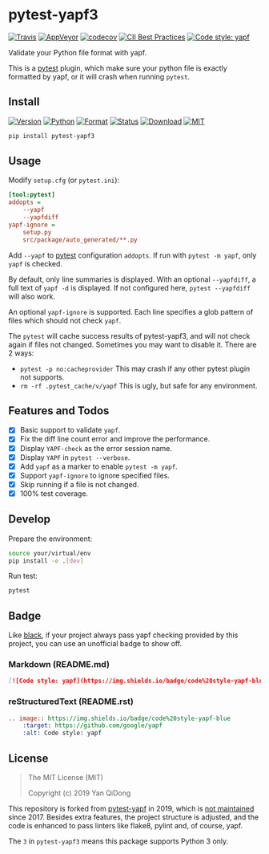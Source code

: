 # pytest-yapf3

[![Travis](https://travis-ci.org/yanqd0/pytest-yapf3.svg?branch=master)](https://travis-ci.org/yanqd0/pytest-yapf3)
[![AppVeyor](https://ci.appveyor.com/api/projects/status/umf6393qo2y7afog/branch/master?svg=true)](https://ci.appveyor.com/project/yanqd0/pytest-yapf3/branch/master)
[![codecov](https://codecov.io/gh/yanqd0/pytest-yapf3/branch/master/graph/badge.svg)](https://codecov.io/gh/yanqd0/pytest-yapf3)
[![CII Best Practices](https://bestpractices.coreinfrastructure.org/projects/3446/badge)](https://bestpractices.coreinfrastructure.org/projects/3446)
[![Code style: yapf](https://img.shields.io/badge/code%20style-yapf-blue)](https://github.com/google/yapf)

Validate your Python file format with yapf.

This is a [pytest] plugin, which make sure your python file is exactly formatted by yapf,
or it will crash when running `pytest`.

[pytest]:https://pytest.org/

## Install

[![Version](https://img.shields.io/pypi/v/pytest-yapf3)](https://pypi.org/project/pytest-yapf3/)
[![Python](https://img.shields.io/pypi/pyversions/pytest-yapf3)](https://pypi.org/project/pytest-yapf3/)
[![Format](https://img.shields.io/pypi/format/pytest-yapf3)](https://pypi.org/project/pytest-yapf3/)
[![Status](https://img.shields.io/pypi/status/pytest-yapf3)](https://pypi.org/classifiers/)
[![Download](https://img.shields.io/pypi/dm/pytest-yapf3)](https://pypi.org/project/pytest-yapf3/)
[![MIT](https://img.shields.io/pypi/l/pytest-yapf3)](https://github.com/yanqd0/pytest-yapf3/blob/master/LICENSE)

```sh
pip install pytest-yapf3
```

## Usage

Modify `setup.cfg` (or `pytest.ini`):

```ini
[tool:pytest]
addopts =
    --yapf
    --yapfdiff
yapf-ignore =
    setup.py
    src/package/auto_generated/**.py
```

Add `--yapf` to [pytest] configuration `addopts`.
If run with `pytest -m yapf`, only `yapf` is checked.

By default, only line summaries is displayed.
With an optional `--yapfdiff`, a full text of `yapf -d` is displayed.
If not configured here, `pytest --yapfdiff` will also work.

An optional `yapf-ignore` is supported.
Each line specifies a glob pattern of files which should not check `yapf`.

The `pytest` will cache success results of pytest-yapf3, and will not check again if files not changed.
Sometimes you may want to disable it.
There are 2 ways:

- `pytest -p no:cacheprovider`
    This may crash if any other pytest plugin not supports.
- `rm -rf .pytest_cache/v/yapf`
    This is ugly, but safe for any environment.

## Features and Todos

- [x] Basic support to validate `yapf`.
- [x] Fix the diff line count error and improve the performance.
- [x] Display `YAPF-check` as the error session name.
- [x] Display `YAPF` in `pytest --verbose`.
- [x] Add `yapf` as a marker to enable `pytest -m yapf`.
- [x] Support `yapf-ignore` to ignore specified files.
- [x] Skip running if a file is not changed.
- [x] 100% test coverage.

## Develop

Prepare the environment:

```sh
source your/virtual/env
pip install -e .[dev]
```

Run test:

```sh
pytest
```

## Badge

Like [black], if your project always pass yapf checking provided by this project,
you can use an unofficial badge to show off.

[black]:https://github.com/psf/black#show-your-style

### Markdown (README.md)

```markdown
[![Code style: yapf](https://img.shields.io/badge/code%20style-yapf-blue)](https://github.com/google/yapf)
```

### reStructuredText (README.rst)

```rst
.. image:: https://img.shields.io/badge/code%20style-yapf-blue
    :target: https://github.com/google/yapf
    :alt: Code style: yapf
```

## License

> The MIT License (MIT)
>
> Copyright (c) 2019 Yan QiDong

This repository is forked from [pytest-yapf] in 2019, which is [not maintained] since 2017.
Besides extra features, the project structure is adjusted,
and the code is enhanced to pass linters like flake8, pylint and, of course, yapf.

The `3` in `pytest-yapf3` means this package supports Python 3 only.

[pytest-yapf]:https://github.com/django-stars/pytest-yapf
[not maintained]:https://github.com/django-stars/pytest-yapf/issues/1
